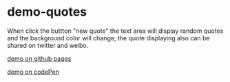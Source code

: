 # demo-quotes
 When click the buttton "new quote" the text area will display random quotes and the background color will change, the quote displaying also can be shared on twitter and weibo.

[demo on github pages](https://shirley5li.github.io/demo-quotes/index.html)

[demo on codePen](https://codepen.io/freecodecampcoder_shirley/full/qVqPXR/)



